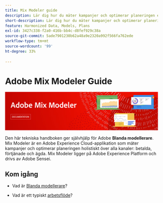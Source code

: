 ```yaml
---
title: Mix Modeler guide
description: Lär dig hur du mäter kampanjer och optimerar planeringen enhetligt i alla kanaler med Mix Modeler.
short-description: Lär dig hur du mäter kampanjer och optimerar planeringen enhetligt i alla kanaler med Mix Modeler.
feature: Harmonized Data, Models, Plans
exl-id: 3427c338-f2a0-416b-bb4c-d8fef929c38a
source-git-commit: 5ade7901230b62a48a9e2320a992f566fa762ede
workflow-type: tm+mt
source-wordcount: '99'
ht-degree: 33%

---
```


# Adobe Mix Modeler Guide

![Banderoll](assets/mix-modeler-banner.png)

Den här tekniska handboken ger självhjälp för Adobe **Blanda modellerare**. Mix Modeler är en Adobe Experience Cloud-applikation som mäter kampanjer och optimerar planeringen holistiskt över alla kanaler: betalda, förtjänade och ägda. Mix Modeler ligger på Adobe Experience Platform och drivs av Adobe Sensei.

## Kom igång

* Vad är [Blanda modellerare](get-started/about.md)?

* Vad är ett typiskt [arbetsflöde](get-started/workflow.md)?
